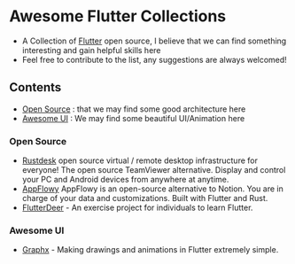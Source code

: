 # Awesome Flutter Collections
- A Collection of <a href="https://flutter.io/">Flutter</a> open source, I believe that we can find something interesting and gain helpful skills here
- Feel free to contribute to the list, any suggestions are always welcomed!

## Contents
- [Open Source](#Open-Source) : that we may find some good architecture here
- [Awesome UI](#Awesome-UI) : We may find some beautiful UI/Animation here 

### Open Source
- [Rustdesk](https://github.com/rustdesk/rustdesk) open source virtual / remote desktop infrastructure for everyone! The open source TeamViewer alternative. Display and control your PC and Android devices from anywhere at anytime.
- [AppFlowy](https://github.com/AppFlowy-IO/AppFlowy) AppFlowy is an open-source alternative to Notion. You are in charge of your data and customizations. Built with Flutter and Rust.
- [FlutterDeer](https://github.com/simplezhli/flutter_deer) - An exercise project for individuals to learn Flutter.


### Awesome UI
- [Graphx](https://github.com/roipeker/graphx) - Making drawings and animations in Flutter extremely simple.
